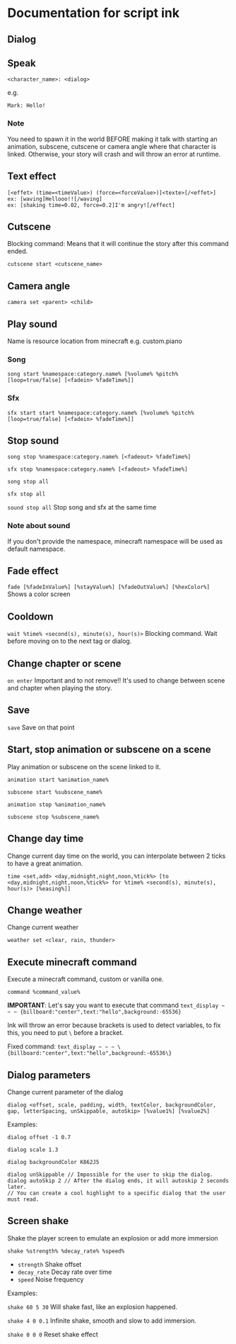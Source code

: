 # Documentation for script ink

## Dialog

## Speak
``<character_name>: <dialog>``

e.g.

``Mark: Hello!``

### Note
You need to spawn it in the world BEFORE making it talk with starting an animation, subscene, cutscene or camera angle where that character is linked.
Otherwise, your story will crash and will throw an error at runtime.

## Text effect
```
[<effet> (time=<timeValue>) (force=<forceValue>)]<texte>[/<effet>]
ex: [waving]Hellooo!![/waving]
ex: [shaking time=0.02, force=0.2]I'm angry![/effect]
```

## Cutscene

Blocking command: Means that it will continue the story after this command ended.

``cutscene start <cutscene_name>``

## Camera angle

``camera set <parent> <child>``

## Play sound

Name is resource location from minecraft e.g. custom.piano

### Song

``song start %namespace:category.name% [%volume% %pitch% [loop=true/false] [<fadein> %fadeTime%]]``

### Sfx

``sfx start start %namespace:category.name% [%volume% %pitch% [loop=true/false] [<fadein> %fadeTime%]]``

## Stop sound

``song stop %namespace:category.name% [<fadeout> %fadeTime%]``

``sfx stop %namespace:category.name% [<fadeout> %fadeTime%]``

``song stop all``

``sfx stop all``

``sound stop all`` Stop song and sfx at the same time

### Note about sound

If you don't provide the namespace, minecraft namespace will be used as default namespace.

## Fade effect

``fade [%fadeInValue%] [%stayValue%] [%fadeOutValue%] [%hexColor%]``
Shows a color screen

## Cooldown

``wait %time% <second(s), minute(s), hour(s)>``
Blocking command. Wait before moving on to the next tag or dialog.

## Change chapter or scene

``on enter``
Important and to not remove!! It's used to change between scene and chapter when playing the story.

## Save

``save``
Save on that point

## Start, stop animation or subscene on a scene

Play animation or subscene on the scene linked to it.

``animation start %animation_name%``

``subscene start %subscene_name%``

``animation stop %animation_name%``

``subscene stop %subscene_name%``

## Change day time

Change current day time on the world, you can interpolate between 2 ticks to have a great animation.

``time <set,add> <day,midnight,night,noon,%tick%> [to <day,midnight,night,noon,%tick%> for %time% <second(s), minute(s), hour(s)> [%easing%]]``

## Change weather

Change current weather

``weather set <clear, rain, thunder>``

## Execute minecraft command

Execute a minecraft command, custom or vanilla one.

``command %command_value%``

**IMPORTANT**: Let's say you want to execute that command ``text_display ~ ~ ~ {billboard:"center",text:"hello",background:-65536}``

Ink will throw an error because brackets is used to detect variables, to fix this, you need to put ``\`` before a bracket.

Fixed command: ``text_display ~ ~ ~ \{billboard:"center",text:"hello",background:-65536\}``

## Dialog parameters

Change current parameter of the dialog

``dialog <offset, scale, padding, width, textColor, backgroundColor, gap, letterSpacing, unSkippable, autoSkip> [%value1%] [%value2%]``

Examples:

``dialog offset -1 0.7``

``dialog scale 1.3``

``dialog backgroundColor K862J5``

```
dialog unSkippable // Impossible for the user to skip the dialog.
dialog autoSkip 2 // After the dialog ends, it will autoskip 2 seconds later.
// You can create a cool highlight to a specific dialog that the user must read.
```

## Screen shake

Shake the player screen to emulate an explosion or add more immersion

``shake %strength% %decay_rate% %speed%``

- ``strength`` Shake offset
- ``decay_rate`` Decay rate over time
- ``speed`` Noise frequency

Examples:

```shake 60 5 30```
Will shake fast, like an explosion happened.

```shake 4 0 0.1```
Infinite shake, smooth and slow to add immersion.

```shake 0 0 0```
Reset shake effect